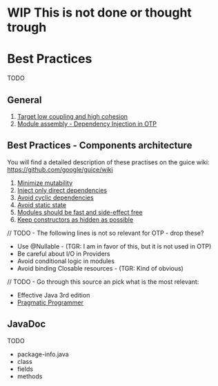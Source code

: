 # WIP This is not done or thought trough

# Best Practices
TODO

## General 
  1. [Target low coupling and high cohesion](TODO)
  1. [Module assembly - Dependency Injection in OTP](ModulesAssembly.md)


## Best Practices - Components architecture 
You will find a detailed description of these practises on the guice wiki: https://github.com/google/guice/wiki 

  1. [Minimize mutability](https://github.com/google/guice/wiki/MinimizeMutability)
  1. [Inject only direct dependencies](https://github.com/google/guice/wiki/InjectOnlyDirectDependencies)
  1. [Avoid cyclic dependencies](https://github.com/google/guice/wiki/CyclicDependencies)
  1. [Avoid static state](https://github.com/google/guice/wiki/AvoidStaticState)
  1. [Modules should be fast and side-effect free](https://github.com/google/guice/wiki/ModulesShouldBeFastAndSideEffectFree)
  1. [Keep constructors as hidden as possible](https://github.com/google/guice/wiki/KeepConstructorsHidden)

// TODO - The following lines is not so relevant for OTP - drop these?
  - Use @Nullable - (TGR: I am in favor of this, but it is not used in OTP)
  - Be careful about I/O in Providers
  - Avoid conditional logic in modules
  - Avoid binding Closable resources - (TGR: Kind of obvious)


// TODO - Go through this source an pick what is the most relevant:

 - Effective Java 3rd edition
 - [Pragmatic Programmer](https://www.nceclusters.no/globalassets/filer/nce/diverse/the-pragmatic-programmer.pdf) 


## JavaDoc
TODO 
 - package-info.java
 - class
 - fields
 - methods


